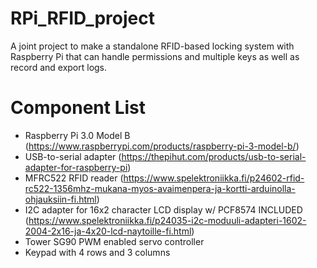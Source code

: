 # RPi_RFID_project
 A joint project to make a standalone RFID-based locking system with Raspberry Pi that can handle permissions and multiple keys as well as record and export logs.
# Component List
- Raspberry Pi 3.0 Model B (https://www.raspberrypi.com/products/raspberry-pi-3-model-b/)
- USB-to-serial adapter (https://thepihut.com/products/usb-to-serial-adapter-for-raspberry-pi)
- MFRC522 RFID reader (https://www.spelektroniikka.fi/p24602-rfid-rc522-1356mhz-mukana-myos-avaimenpera-ja-kortti-arduinolla-ohjauksiin-fi.html)
- I2C adapter for 16x2 character LCD display w/ PCF8574 INCLUDED (https://www.spelektroniikka.fi/p24035-i2c-moduuli-adapteri-1602-2004-2x16-ja-4x20-lcd-naytoille-fi.html)
- Tower SG90 PWM enabled servo controller
- Keypad with 4 rows and 3 columns
